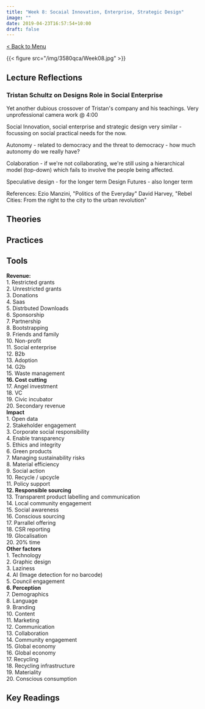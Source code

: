 ```yaml
---
title: "Week 8: Socaial Innovation, Enterprise, Strategic Design"
image: ""
date: 2019-04-23T16:57:54+10:00
draft: false
---
```

[< Back to Menu](/3580qca/)

{{< figure src="/img/3580qca/Week08.jpg" >}}

## Lecture Reflections
### Tristan Schultz on Designs Role in Social Enterprise
Yet another dubious crossover of Tristan's company and his teachings.  Very unprofessional camera work @ 4:00

Social Innovation, social enterprise and strategic design very similar - focussing on social practical needs for the now.


Autonomy - related to democracy and the threat to democracy - how much autonomy do we really have?

Colaboration - if we're not collaborating, we're still using a hierarchical model (top-down) which fails to involve the people being affected.

Speculative design - for the longer term
Design Futures - also longer term

References:
Ezio Manzini, "Politics of the Everyday"
David Harvey, "Rebel Cities: From the right to the city to the urban revolution"

## Theories


## Practices


## Tools 


<div class="row">
    <div class="4u 12u$(medium)">
        <strong>Revenue:</strong></br>  
        1. Restricted grants  </br>
        2. Unrestricted grants  </br>
        3. Donations  </br>
        4. Saas  </br>
        5. Distrbuted Downloads  </br>
        6. Sponsorship  </br>
        7. Partnership  </br>
        8. Bootstrapping  </br>
        9. Friends and family  </br>
        10. Non-profit  </br>
        11. Social enterprise</br>  
        12. B2b  </br>
        13. Adoption  </br>
        14. G2b  </br>
        15. Waste management  </br>
        <strong>16. Cost cutting</strong>  </br>
        17. Angel investment  </br>
        18. VC  </br>
        19. Civic incubator  </br>
        20. Secondary revenue  </br>
    </div>
    <div class="4u 12u$(medium)">
        <strong>Impact</strong></br>
        1. Open data</br>
        2. Stakeholder engagement</br>
        3. Corporate social responsibility</br>
        4. Enable transparency</br>
        5. Ethics and integrity</br>
        6. Green products</br>
        7. Managing sustainability risks</br>
        8. Material efficiency</br>
        9. Social action</br>
        10. Recycle / upcycle</br>
        11. Policy support</br>
        <strong>12. Responsible sourcing</strong></br>
        13. Transparent product labelling and communication</br>
        14. Local community engagement</br>
        15. Social awareness</br>
        16. Conscious sourcing</br>
        17. Parrallel offering</br>
        18. CSR reporting</br>
        19. Glocalisation</br>
        20. 20% time</br>
    </div>
    <div class="4u 12u$(medium)">
        <strong>Other factors</strong></br>
        1. Technology</br>
        2. Graphic design</br>
        3. Laziness</br>
        4. AI (Image detection for no barcode)</br>
        5. Council engagement</br>
        <strong>6. Perception</strong></br>
        7. Demographics</br>
        8. Language</br>
        9. Branding</br>
        10. Content</br>
        11. Marketing</br>
        12. Communication</br>
        13. Collaboration</br>
        14. Community engagement</br>
        15. Global economy</br>
        16. Global economy </br>
        17. Recycling</br>
        18. Recycling infrastructure</br>
        19. Materiality</br>
        20. Conscious consumption</br>
    </div>
</div>


## Key Readings
